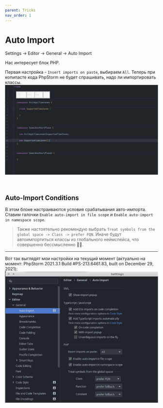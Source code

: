 ```yaml
---
parent: Tricks
nav_order: 1
---
```

# Auto Import
Settings -> Editor -> General -> Auto Import

Нас интересует блок PHP.

Первая настройка -  `Insert imports on paste`, выбираем `All`.
Теперь при копипасте кода PhpStorm не будет спрашивать, надо ли импортировать классы.
![Insert imports on paste "All" example](assets/InsertImportsOnPasteAll.gif)

<br/>

## Auto-Import Conditions
В этом блоке настраиваются условия срабатывания авто-импорта. Ставим галочки `Enable auto-import in file scope` и `Enable auto-import in namespace scope`.
> Также настоятельно рекомендую выбрать `Treat symbols from the global space -> Class -> prefer FQN`.
> Иначе будут автоимпортиться классы из глобального неймспейса, что совершенно бессмысленно :man_shrugging:.

---

Вот так выглядят мои настройки на текущий момент (актуально на момент: PhpStorm 2021.3.1 Build #PS-213.6461.83, built on December 29, 2021):
![Screenshot of my settings](assets/AutoImportSettings.png)

